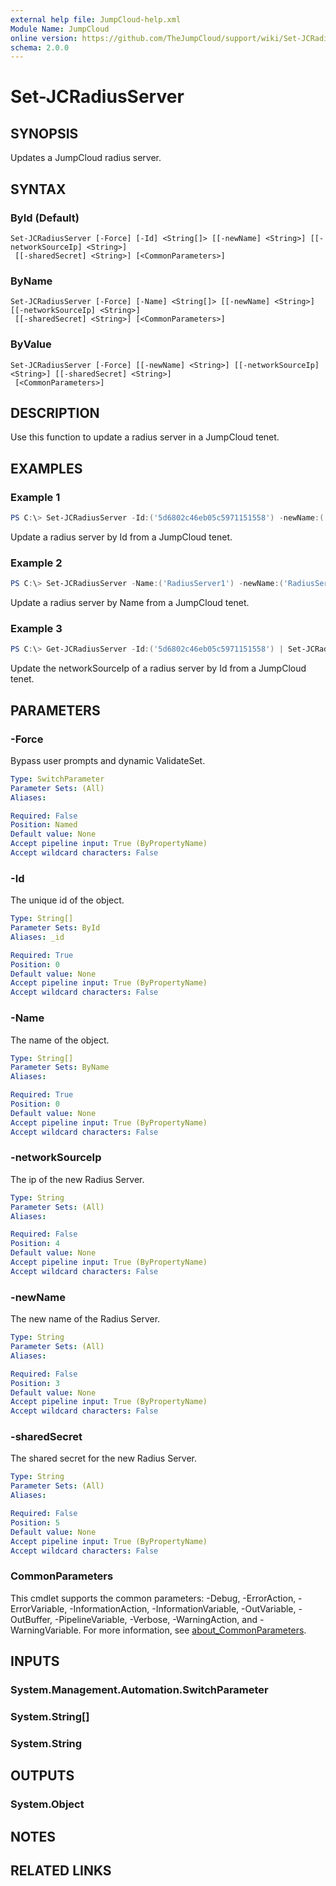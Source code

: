 ```yaml
---
external help file: JumpCloud-help.xml
Module Name: JumpCloud
online version: https://github.com/TheJumpCloud/support/wiki/Set-JCRadiusServer
schema: 2.0.0
---
```


# Set-JCRadiusServer

## SYNOPSIS
Updates a JumpCloud radius server.

## SYNTAX

### ById (Default)
```
Set-JCRadiusServer [-Force] [-Id] <String[]> [[-newName] <String>] [[-networkSourceIp] <String>]
 [[-sharedSecret] <String>] [<CommonParameters>]
```

### ByName
```
Set-JCRadiusServer [-Force] [-Name] <String[]> [[-newName] <String>] [[-networkSourceIp] <String>]
 [[-sharedSecret] <String>] [<CommonParameters>]
```

### ByValue
```
Set-JCRadiusServer [-Force] [[-newName] <String>] [[-networkSourceIp] <String>] [[-sharedSecret] <String>]
 [<CommonParameters>]
```

## DESCRIPTION
Use this function to update a radius server in a JumpCloud tenet.

## EXAMPLES

### Example 1
```powershell
PS C:\> Set-JCRadiusServer -Id:('5d6802c46eb05c5971151558') -newName:('RadiusServer2') -networkSourceIp:('111.111.111.111') -sharedSecret:('dUtU9FDvPc8Wdvoc#jKmZr7aJSXv5pR')
```

Update a radius server by Id from a JumpCloud tenet.

### Example 2
```powershell
PS C:\> Set-JCRadiusServer -Name:('RadiusServer1') -newName:('RadiusServer2') -networkSourceIp:('111.111.111.111') -sharedSecret:('MzQDUuDhqhSgMoryi#fNpB2wEpvu8U1')
```

Update a radius server by Name from a JumpCloud tenet.

### Example 3
```powershell
PS C:\> Get-JCRadiusServer -Id:('5d6802c46eb05c5971151558') | Set-JCRadiusServer -networkSourceIp:('111.111.111.111')
```

Update the networkSourceIp of a radius server by Id from a JumpCloud tenet.

## PARAMETERS

### -Force
Bypass user prompts and dynamic ValidateSet.

```yaml
Type: SwitchParameter
Parameter Sets: (All)
Aliases:

Required: False
Position: Named
Default value: None
Accept pipeline input: True (ByPropertyName)
Accept wildcard characters: False
```

### -Id
The unique id of the object.

```yaml
Type: String[]
Parameter Sets: ById
Aliases: _id

Required: True
Position: 0
Default value: None
Accept pipeline input: True (ByPropertyName)
Accept wildcard characters: False
```

### -Name
The name of the object.

```yaml
Type: String[]
Parameter Sets: ByName
Aliases:

Required: True
Position: 0
Default value: None
Accept pipeline input: True (ByPropertyName)
Accept wildcard characters: False
```

### -networkSourceIp
The ip of the new Radius Server.

```yaml
Type: String
Parameter Sets: (All)
Aliases:

Required: False
Position: 4
Default value: None
Accept pipeline input: True (ByPropertyName)
Accept wildcard characters: False
```

### -newName
The new name of the Radius Server.

```yaml
Type: String
Parameter Sets: (All)
Aliases:

Required: False
Position: 3
Default value: None
Accept pipeline input: True (ByPropertyName)
Accept wildcard characters: False
```

### -sharedSecret
The shared secret for the new Radius Server.

```yaml
Type: String
Parameter Sets: (All)
Aliases:

Required: False
Position: 5
Default value: None
Accept pipeline input: True (ByPropertyName)
Accept wildcard characters: False
```

### CommonParameters
This cmdlet supports the common parameters: -Debug, -ErrorAction, -ErrorVariable, -InformationAction, -InformationVariable, -OutVariable, -OutBuffer, -PipelineVariable, -Verbose, -WarningAction, and -WarningVariable. For more information, see [about_CommonParameters](http://go.microsoft.com/fwlink/?LinkID=113216).

## INPUTS

### System.Management.Automation.SwitchParameter

### System.String[]

### System.String

## OUTPUTS

### System.Object
## NOTES

## RELATED LINKS
